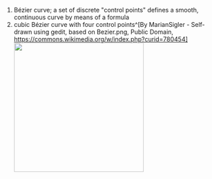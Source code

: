 1. Bézier curve; a set of discrete "control points" defines a smooth, continuous curve by means of a formula
2. cubic Bézier curve with four control points^[By MarianSigler - Self-drawn using gedit, based on Bezier.png, Public Domain, https://commons.wikimedia.org/w/index.php?curid=780454]
   <img src="https://upload.wikimedia.org/wikipedia/commons/d/d0/Bezier_curve.svg" width="300" />